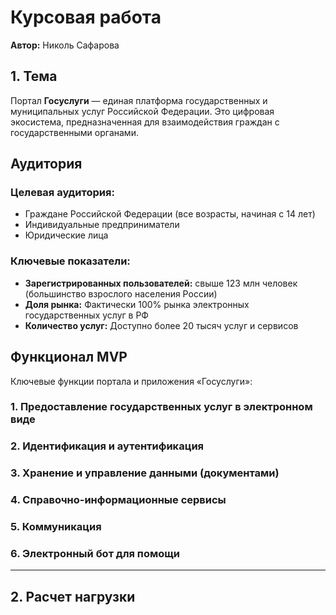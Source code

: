 # Курсовая работа  
**Автор:** Николь Сафарова

## 1. Тема  
Портал **Госуслуги** — единая платформа государственных и муниципальных услуг Российской Федерации. Это цифровая экосистема, предназначенная для взаимодействия граждан с государственными органами.


## Аудитория

### Целевая аудитория:
- Граждане Российской Федерации (все возрасты, начиная с 14 лет) 
- Индивидуальные предприниматели  
- Юридические лица  

### Ключевые показатели:
- **Зарегистрированных пользователей:** свыше 123 млн человек (большинство взрослого населения России)  
- **Доля рынка:** Фактически 100% рынка электронных государственных услуг в РФ 
- **Количество услуг:** Доступно более 20 тысяч услуг и сервисов

## Функционал MVP

Ключевые функции портала и приложения «Госуслуги»:

### 1. Предоставление государственных услуг в электронном виде
### 2. Идентификация и аутентификация
### 3. Хранение и управление данными (документами)
### 4. Справочно-информационные сервисы
### 5. Коммуникация
### 6. Электронный бот для помощи
---

## 2. Расчет нагрузки
